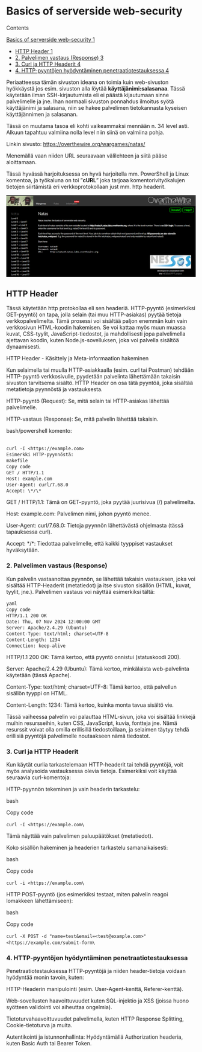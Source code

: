 # Basics of serverside web-security

Contents

[Basics of serverside web-security 1](#_Toc182038957)

- [HTTP Header 1](#_Toc182038958)
- [2\. Palvelimen vastaus (Response) 3](#_Toc182038959)
- [3\. Curl ja HTTP Headerit 4](#_Toc182038960)
- [4\. HTTP-pyyntöjen hyödyntäminen penetraatiotestauksessa 4](#_Toc182038961)


Periaatteessa tämän sivuston ideana on toimia kuin web-sivuston hyökkäystä jos esim. sivuston alla löytää **käyttäjänimi:salasanaa**. Tässä käytetään ilman SSH-kirjautumista eli ei päästä kijautumaan sinne palvelimelle ja jne. Ihan normaali sivuston ponnahdus ilmoitus syötä käyttäjänimi ja salasana, niin se hakee palvelimen tietokannasta kyseisen käyttäjännimen ja salasanan.

Tässä on muutama tasoa eli kohti vaikeammaksi mennään n. 34 level asti. Alkuun tapahtuu valmiina nolla level niin siinä on valmiina pohja.

Linkin sivusto: <https://overthewire.org/wargames/natas/>

Menemällä vaan niiden URL seuraavaan välilehteen ja siitä pääse aloittamaan.

Tässä hyvässä harjoituksessa on hyvä harjoitella mm. PowerShell ja Linux komentoa, ja työkaluna on toi ”**cURL**” joka tarjoaa komentorivityökalujen tietojen siirtämistä eri verkkoprotokollaan just mm. http headerit.

![](./kuvat/kuva1.png)

## HTTP Header

Tässä käytetään http protokollaa eli sen headeriä. HTTP-pyyntö (esimerkiksi GET-pyyntö) on tapa, jolla selain (tai muu HTTP-asiakas) pyytää tietoja verkkopalvelimelta. Tämä prosessi voi sisältää paljon enemmän kuin vain verkkosivun HTML-koodin hakemisen. Se voi kattaa myös muun muassa kuvat, CSS-tyylit, JavaScript-tiedostot, ja mahdollisesti jopa palvelimella ajettavan koodin, kuten Node.js-sovelluksen, joka voi palvella sisältöä dynaamisesti.

HTTP Header - Käsittely ja Meta-informaation hakeminen

Kun selaimella tai muulla HTTP-asiakkaalla (esim. curl tai Postman) tehdään HTTP-pyyntö verkkosivulle, pyydetään palvelinta lähettämään takaisin sivuston tarvitsema sisältö. HTTP Header on osa tätä pyyntöä, joka sisältää metatietoja pyynnöstä ja vastauksesta.

HTTP-pyyntö (Request): Se, mitä selain tai HTTP-asiakas lähettää palvelimelle.

HTTP-vastaus (Response): Se, mitä palvelin lähettää takaisin.



bash/powershell komento:
```

curl -I <https://example.com>
Esimerkki HTTP-pyynnöstä:
makefile
Copy code
GET / HTTP/1.1
Host: example.com
User-Agent: curl/7.68.0
Accept: \*/\*

```

GET / HTTP/1.1: Tämä on GET-pyyntö, joka pyytää juurisivua (/) palvelimelta.

Host: example.com: Palvelimen nimi, johon pyyntö menee.

User-Agent: curl/7.68.0: Tietoja pyynnön lähettävästä ohjelmasta (tässä tapauksessa curl).

Accept: \*/\*: Tiedottaa palvelimelle, että kaikki tyyppiset vastaukset hyväksytään.

### 2\. Palvelimen vastaus (Response)

Kun palvelin vastaanottaa pyynnön, se lähettää takaisin vastauksen, joka voi sisältää HTTP-Headerit (metatiedot) ja itse sivuston sisällön (HTML, kuvat, tyylit, jne.). Palvelimen vastaus voi näyttää esimerkiksi tältä:

```
yaml
Copy code
HTTP/1.1 200 OK
Date: Thu, 07 Nov 2024 12:00:00 GMT
Server: Apache/2.4.29 (Ubuntu)
Content-Type: text/html; charset=UTF-8
Content-Length: 1234
Connection: keep-alive
```


HTTP/1.1 200 OK: Tämä kertoo, että pyyntö onnistui (statuskoodi 200).

Server: Apache/2.4.29 (Ubuntu): Tämä kertoo, minkälaista web-palvelinta käytetään (tässä Apache).

Content-Type: text/html; charset=UTF-8: Tämä kertoo, että palvellun sisällön tyyppi on HTML.

Content-Length: 1234: Tämä kertoo, kuinka monta tavua sisältö vie.

Tässä vaiheessa palvelin voi palauttaa HTML-sivun, joka voi sisältää linkkejä muihin resursseihin, kuten CSS, JavaScript, kuvia, fontteja jne. Nämä resurssit voivat olla omilla erillisillä tiedostoillaan, ja selaimen täytyy tehdä erillisiä pyyntöjä palvelimelle noutaakseen nämä tiedostot.


### 3\. Curl ja HTTP Headerit

Kun käytät curlia tarkastelemaan HTTP-headerit tai tehdä pyyntöjä, voit myös analysoida vastauksessa olevia tietoja. Esimerkiksi voit käyttää seuraavia curl-komentoja:

HTTP-pyynnön tekeminen ja vain headerin tarkastelu:

bash

Copy code

`curl -I <https://example.com\`

Tämä näyttää vain palvelimen paluupäätökset (metatiedot).

Koko sisällön hakeminen ja headerien tarkastelu samanaikaisesti:

bash

Copy code

`curl -i <https://example.com\`

HTTP POST-pyyntö (jos esimerkiksi testaat, miten palvelin reagoi lomakkeen lähettämiseen):

bash

Copy code

`curl -X POST -d "name=test&email=<test@example.com>" <https://example.com/submit-form\`


### 4\. HTTP-pyyntöjen hyödyntäminen penetraatiotestauksessa

Penetraatiotestauksessa HTTP-pyyntöjä ja niiden header-tietoja voidaan hyödyntää monin tavoin, kuten:

HTTP-Headerin manipulointi (esim. User-Agent-kenttä, Referer-kenttä).

Web-sovellusten haavoittuvuudet kuten SQL-injektio ja XSS (joissa huono syötteen validointi voi aiheuttaa ongelmia).

Tietoturvahaavoittuvuudet palvelimella, kuten HTTP Response Splitting, Cookie-tietoturva ja muita.

Autentikointi ja istunnonhallinta: Hyödyntämällä Authorization headeria, kuten Basic Auth tai Bearer Token.
